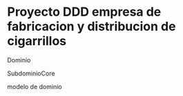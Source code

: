 # Proyecto DDD empresa de fabricacion y distribucion de cigarrillos

Dominio

SubdominioCore

modelo de dominio



